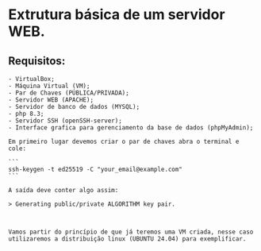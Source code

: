 # Extrutura básica de um servidor WEB.

## Requisitos:

    - VirtualBox;
    - Máquina Virtual (VM);
    - Par de Chaves (PÚBLICA/PRIVADA);
    - Servidor WEB (APACHE);
    - Servidor de banco de dados (MYSQL);
    - php 8.3;
    - Servidor SSH (openSSH-server);
    - Interface grafica para gerenciamento da base de dados (phpMyAdmin);

    Em primeiro lugar devemos criar o par de chaves abra o terminal e cole:

    ```
    ssh-keygen -t ed25519 -C "your_email@example.com"
    ```

    A saída deve conter algo assim:
    
    > Generating public/private ALGORITHM key pair.



    Vamos partir do princípio de que já teremos uma VM criada, nesse caso utilizaremos a distribuição linux (UBUNTU 24.04) para exemplificar.

